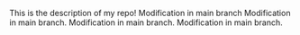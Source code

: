 This is the description of my repo! 
Modification in main branch
Modification in main branch. 
Modification in main branch. 
Modification in main branch. 
